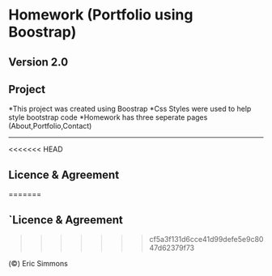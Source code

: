 # Homework (Portfolio using Boostrap)
Version 2.0
---
## Project

*This project was created using Boostrap
*Css Styles were used to help style bootstrap code
*Homework has three seperate pages (About,Portfolio,Contact)

---

<<<<<<< HEAD
## Licence & Agreement
=======
## `Licence & Agreement
>>>>>>> cf5a3f131d6cce41d99defe5e9c8047d62379f73

(©) Eric Simmons
